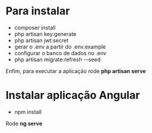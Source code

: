 # Para instalar

* composer install
* php artisan key:generate
* php artisan jwt:secret
* gerar o .env a partir do .env.example
* configurar o banco de dados no .env
* php artisan migrate:refresh --seed

Enfim, para executar a aplicação rode **php artisan serve**

# Instalar aplicação Angular

* npm install

Rode **ng serve**


